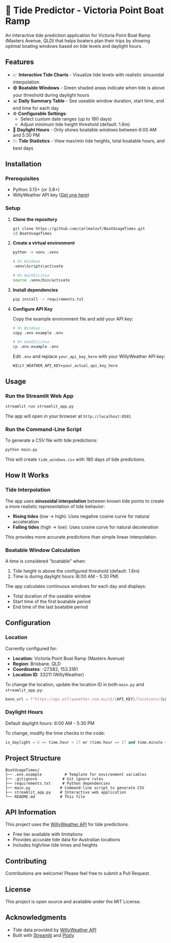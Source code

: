 # 🌊 Tide Predictor - Victoria Point Boat Ramp

An interactive tide prediction application for Victoria Point Boat Ramp (Masters Avenue, QLD) that helps boaters plan their trips by showing optimal boating windows based on tide levels and daylight hours.

## Features

- 📈 **Interactive Tide Charts** - Visualize tide levels with realistic sinusoidal interpolation
- 🟢 **Boatable Windows** - Green shaded areas indicate when tide is above your threshold during daylight hours
- 📊 **Daily Summary Table** - See useable window duration, start time, and end time for each day
- ⚙️ **Configurable Settings**:
  - Select custom date ranges (up to 180 days)
  - Adjust minimum tide height threshold (default: 1.6m)
- 🌅 **Daylight Hours** - Only shows boatable windows between 6:00 AM and 5:30 PM
- 📉 **Tide Statistics** - View max/min tide heights, total boatable hours, and best days

## Installation

### Prerequisites

- Python 3.13+ (or 3.8+)
- WillyWeather API key ([Get one here](https://www.willyweather.com.au/api/))

### Setup

1. **Clone the repository**
   ```bash
   git clone https://github.com/carlmalouf/BoatUsageTimes.git
   cd BoatUsageTimes
   ```

2. **Create a virtual environment**
   ```bash
   python -m venv .venv
   
   # On Windows
   .venv\Scripts\activate
   
   # On macOS/Linux
   source .venv/bin/activate
   ```

3. **Install dependencies**
   ```bash
   pip install -r requirements.txt
   ```

4. **Configure API Key**
   
   Copy the example environment file and add your API key:
   ```bash
   # On Windows
   copy .env.example .env
   
   # On macOS/Linux
   cp .env.example .env
   ```
   
   Edit `.env` and replace `your_api_key_here` with your WillyWeather API key:
   ```
   WILLY_WEATHER_API_KEY=your_actual_api_key_here
   ```

## Usage

### Run the Streamlit Web App

```bash
streamlit run streamlit_app.py
```

The app will open in your browser at `http://localhost:8501`

### Run the Command-Line Script

To generate a CSV file with tide predictions:

```bash
python main.py
```

This will create `tide_windows.csv` with 180 days of tide predictions.

## How It Works

### Tide Interpolation

The app uses **sinusoidal interpolation** between known tide points to create a more realistic representation of tide behavior:

- **Rising tides** (low → high): Uses negative cosine curve for natural acceleration
- **Falling tides** (high → low): Uses cosine curve for natural deceleration

This provides more accurate predictions than simple linear interpolation.

### Boatable Window Calculation

A time is considered "boatable" when:
1. Tide height is above the configured threshold (default: 1.6m)
2. Time is during daylight hours (6:00 AM - 5:30 PM)

The app calculates continuous windows for each day and displays:
- Total duration of the useable window
- Start time of the first boatable period
- End time of the last boatable period

## Configuration

### Location

Currently configured for:
- **Location**: Victoria Point Boat Ramp (Masters Avenue)
- **Region**: Brisbane, QLD
- **Coordinates**: -27.582, 153.3181
- **Location ID**: 33211 (WillyWeather)

To change the location, update the location ID in both `main.py` and `streamlit_app.py`:
```python
base_url = f"https://api.willyweather.com.au/v2/{API_KEY}/locations/{LOCATION_ID}/weather.json?forecasts=tides&startDate={start_date}&days={days}"
```

### Daylight Hours

Default daylight hours: 6:00 AM - 5:30 PM

To change, modify the time checks in the code:
```python
is_daylight = 6 <= time.hour < 17 or (time.hour == 17 and time.minute <= 30)
```

## Project Structure

```
BoatUsageTimes/
├── .env.example          # Template for environment variables
├── .gitignore           # Git ignore rules
├── requirements.txt     # Python dependencies
├── main.py             # Command-line script to generate CSV
├── streamlit_app.py    # Interactive web application
└── README.md           # This file
```

## API Information

This project uses the [WillyWeather API](https://www.willyweather.com.au/api/) for tide predictions.

- Free tier available with limitations
- Provides accurate tide data for Australian locations
- Includes high/low tide times and heights

## Contributing

Contributions are welcome! Please feel free to submit a Pull Request.

## License

This project is open source and available under the MIT License.

## Acknowledgments

- Tide data provided by [WillyWeather API](https://www.willyweather.com.au/)
- Built with [Streamlit](https://streamlit.io/) and [Plotly](https://plotly.com/)
